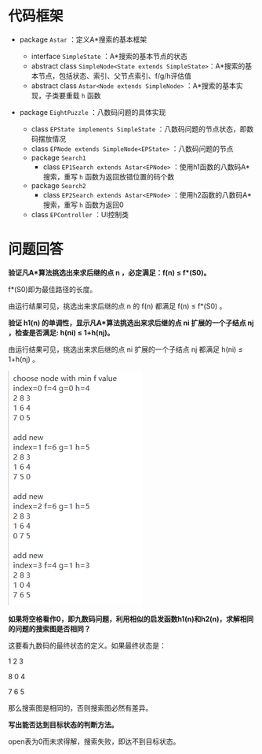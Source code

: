 # 代码框架

- package `Astar` ：定义A*搜索的基本框架
  - interface `SimpleState` ：A*搜索的基本节点的状态
  - abstract class `SimpleNode<State extends SimpleState>`：A*搜索的基本节点，包括状态、索引、父节点索引、f/g/h评估值
  - abstract class `Astar<Node extends SimpleNode>` ：A*搜索的基本实现，子类要重载 `h` 函数

- package `EightPuzzle` ：八数码问题的具体实现
  - class `EPState implements SimpleState` ：八数码问题的节点状态，即数码摆放情况
  - class `EPNode extends SimpleNode<EPState>` ：八数码问题的节点
  - package `Search1` 
    - class `EP1Search extends Astar<EPNode>` ：使用h1函数的八数码A*搜索，重写 `h` 函数为返回放错位置的码个数
  - package `Search2` 
    - class `EP2Search extends Astar<EPNode>` ：使用h2函数的八数码A*搜索，重写 `h` 函数为返回0
  - class `EPController` ：UI控制类

# 问题回答

**验证凡A\*算法挑选出来求后继的点 n ，必定满足：f(n) ≤  f\*(S0)。**

f\*(S0)即为最佳路径的长度。

由运行结果可见，挑选出来求后继的点 n 的 f(n) 都满足 f(n) ≤  f\*(S0) 。



**验证 h1(n) 的单调性，显示凡A*算法挑选出来求后继的点 ni 扩展的一个子结点 nj ，检查是否满足:
h(ni) ≤ 1+h(nj)。**

由运行结果可见，挑选出来求后继的点 ni 扩展的一个子结点 nj 都满足 h(ni) ≤ 1+h(nj) 。

![](report/hn.png)

**如果将空格看作0，即九数码问题，利用相似的启发函数h1(n)和h2(n)，求解相同的问题的搜索图是否相同？**

这要看九数码的最终状态的定义。如果最终状态是：

1 2 3

8 0 4

7 6 5

那么搜索图是相同的，否则搜索图必然有差异。



**写出能否达到目标状态的判断方法。**

open表为0而未求得解，搜索失败，即达不到目标状态。